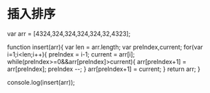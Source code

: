 # 插入排序

var arr = [4324,324,324,324,324,32,4323];

function insert(arr){
    var len = arr.length;
    var preIndex,current;
    for(var i=1;i<len;i++){
       preIndex =  i-1;
       current = arr[i];
       while(preIndex>=0&&arr[preIndex]>current){
           arr[preIndex+1] = arr[preIndex];
           preIndex --;
       }
       arr[preIndex+1] = current;
   }
    return arr;
}


console.log(insert(arr));